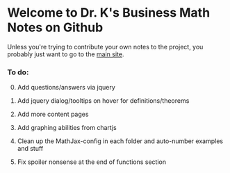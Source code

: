 
Welcome to Dr. K's Business Math Notes on Github
===

Unless you're trying to contribute your own notes to the project, you probably just want to go to the [main site](https://jkeneda.github.io/business-math/).

### To do:

0. Add questions/answers via jquery

1. Add jquery dialog/tooltips on hover for definitions/theorems

2. Add more content pages

3. Add graphing abilities from chartjs

4. Clean up the MathJax-config in each folder and auto-number examples and stuff

5. Fix spoiler nonsense at the end of functions section
